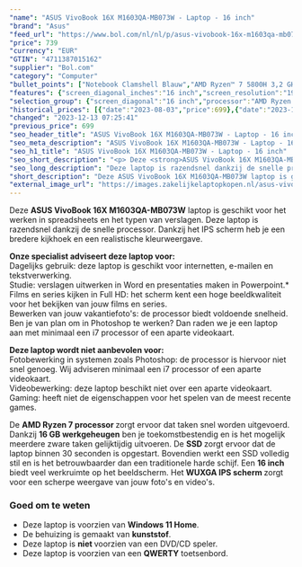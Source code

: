 ```yaml
---
"name": "ASUS VivoBook 16X M1603QA-MB073W - Laptop - 16 inch"
"brand": "Asus"
"feed_url": "https://www.bol.com/nl/nl/p/asus-vivobook-16x-m1603qa-mb073w-amd-ryzen-7-3-2-ghz-40-6-cm-1920-x-1200-pixels-16-gb-512-gb/9300000139620036"
"price": 739
"currency": "EUR"
"GTIN": "4711387015162"
"supplier": "Bol.com"
"category": "Computer"
"bullet_points": ["Notebook Clamshell Blauw","AMD Ryzen™ 7 5800H 3,2 GHz","40,6 cm (16\") WUXGA 1920 x 1200 Pixels IPS LED backlight 16:9","16 GB DDR4-SDRAM 1 x 16 GB","512 GB SSD","AMD Radeon Graphics","Wi-Fi 6 (802.11ax) Bluetooth 5.0","Lithium-Ion (Li-Ion) 50 Wh 90 W","Windows 11 Home 64-bit"]
"features": {"screen_diagonal_inches":"16 inch","screen_resolution":"1920 x 1200 Pixels","processor_family":"AMD Ryzen™ 7","memory_size":"16 GB","memory_type":"DDR4-SDRAM","total_storage_space":"512 GB","operating_system":"Windows 11 Home","battery_capacity":"50 Wh","width":"358,4 mm","depth":"247,7 mm","height":"19,9 mm","weight":"1,88 kg","graphics":"WUXGA","graphics_card":"AMD Radeon Graphics"}
"selection_group": {"screen_diagonal":"16 inch","processor":"AMD Ryzen 7","changed_price_past_3_days":true,"product_family":"VivoBook"}
"historical_prices": [{"date":"2023-08-03","price":699},{"date":"2023-12-13","price":739}]
"changed": "2023-12-13 07:25:41"
"previous_price": 699
"seo_header_title": "ASUS VivoBook 16X M1603QA-MB073W - Laptop - 16 inch"
"seo_meta_description": "ASUS VivoBook 16X M1603QA-MB073W - Laptop - 16 inch"
"seo_h1_title": "ASUS VivoBook 16X M1603QA-MB073W - Laptop - 16 inch"
"seo_short_description": "<p> Deze <strong>ASUS VivoBook 16X M1603QA-MB073W</strong> laptop is geschikt voor het werken in spreadsheets en het typen van verslagen."
"seo_long_description": "Deze laptop is razendsnel dankzij de snelle processor. Dankzij het IPS scherm heb je een bredere kijkhoek en een realistische kleurweergave. </p> <p> <strong>Onze specialist adviseert deze laptop voor:</strong><br />Dagelijks gebruik: deze laptop is geschikt voor internetten, e-mailen en tekstverwerking. <br />Studie: verslagen uitwerken in Word en presentaties maken in Powerpoint. *<br />Films en series kijken in Full HD: het scherm kent een hoge beeldkwaliteit voor het bekijken van jouw films en series. <br />Bewerken van jouw vakantiefoto's: de processor biedt voldoende snelheid. Ben je van plan om in Photoshop te werken? Dan raden we je een laptop aan met minimaal een i7 processor of een aparte videokaart. </p> <p> <strong>Deze laptop wordt niet aanbevolen voor:</strong><br />Fotobewerking in systemen zoals Photoshop: de processor is hiervoor niet snel genoeg. Wij adviseren minimaal een i7 processor of een aparte videokaart. <br />Videobewerking: deze laptop beschikt niet over een aparte videokaart. <br />Gaming: heeft niet de eigenschappen voor het spelen van de meest recente games. </p> <p> De <strong>AMD Ryzen 7 processor </strong>zorgt ervoor dat taken snel worden uitgevoerd. Dankzij <strong>16 GB werkgeheugen</strong> ben je toekomstbestendig en is het mogelijk meerdere zware taken gelijktijdig uitvoeren. De <strong>SSD </strong>zorgt ervoor dat de laptop binnen 30 seconden is opgestart. Bovendien werkt een SSD volledig stil en is het betrouwbaarder dan een traditionele harde schijf. Een <strong>16 inch</strong> biedt veel werkruimte op het beeldscherm. Het <strong>WUXGA IPS scherm </strong>zorgt voor een scherpe weergave van jouw foto's en video's. </p> <p>  </p> <h3>Goed om te weten</h3> <p>  </p> <ul> <li>Deze laptop is voorzien van <strong>Windows 11 Home</strong>. </li> <li>De behuizing is gemaakt van <strong>kunststof</strong>. </li> <li>Deze laptop is <strong>niet </strong>voorzien van een DVD/CD speler. </li> <li>Deze laptop is voorzien van een <strong>QWERTY</strong> toetsenbord. </li> </ul>"
"short_description": "Deze ASUS VivoBook 16X M1603QA-MB073W laptop is geschikt voor het werken in spreadsheets en het typen van verslagen. Deze laptop is razendsnel dankzij de snelle processor. Dankzij het IPS scherm heb je een bredere kijkhoek en een realistische kleurweergave. Onze specialist adviseert deze laptop voor: Dagelijks gebruik: deze laptop is geschikt voor internetten, e-mailen en tekstverwerking. Studie: verslagen uitwerken in Word en presentaties maken in Powerpoint.* Films en series kijken in Full HD: het scherm kent een hoge beeldkwaliteit voor het bekijken van jouw films en series. Bewerken van jouw vakantiefoto's: de processor biedt voldoende snelheid. Ben je van plan om in Photoshop te werken? Dan raden we je een laptop aan met minimaal een i7 processor of een aparte videokaart. Deze laptop wordt niet aanbevolen voor: Fotobewerking in systemen zoals Photoshop: de processor is hiervoor niet snel genoeg. Wij adviseren minimaal een i7 processor of een aparte videokaart. Videobewerking: deze laptop beschikt niet over een aparte videokaart. Gaming: heeft niet de eigenschappen voor het spelen van de meest recente games. De AMD Ryzen 7 processor zorgt ervoor dat taken snel worden uitgevoerd. Dankzij 16 GB werkgeheugen ben je toekomstbestendig en is het mogelijk meerdere zware taken gelijktijdig uitvoeren. De SSD zorgt ervoor dat de laptop binnen 30 seconden is opgestart. Bovendien werkt een SSD volledig stil en is het betrouwbaarder dan een traditionele harde schijf. Een 16 inch biedt veel werkruimte op het beeldscherm. Het WUXGA IPS scherm zorgt voor een scherpe weergave van jouw foto's en video's. Goed om te weten Deze laptop is voorzien van Windows 11 Home. De behuizing is gemaakt van kunststof. Deze laptop is niet voorzien van een DVD/CD speler. Deze laptop is voorzien van een QWERTY toetsenbord."
"external_image_url": "https://images.zakelijkelaptopkopen.nl/asus-vivobook-16x-m1603qa-mb073w-amd-ryzen-7-3-2-ghz-40-6-cm-1920-x-1200-pixels-16-gb-512-gb.webp"
---
```


<p> Deze <strong>ASUS VivoBook 16X M1603QA-MB073W</strong> laptop is geschikt voor het werken in spreadsheets en het typen van verslagen. Deze laptop is razendsnel dankzij de snelle processor. Dankzij het IPS scherm heb je een bredere kijkhoek en een realistische kleurweergave. </p> <p> <strong>Onze specialist adviseert deze laptop voor:</strong><br />Dagelijks gebruik: deze laptop is geschikt voor internetten, e-mailen en tekstverwerking. <br />Studie: verslagen uitwerken in Word en presentaties maken in Powerpoint.*<br />Films en series kijken in Full HD: het scherm kent een hoge beeldkwaliteit voor het bekijken van jouw films en series.<br />Bewerken van jouw vakantiefoto's: de processor biedt voldoende snelheid. Ben je van plan om in Photoshop te werken? Dan raden we je een laptop aan met minimaal een i7 processor of een aparte videokaart. </p> <p> <strong>Deze laptop wordt niet aanbevolen voor:</strong><br />Fotobewerking in systemen zoals Photoshop: de processor is hiervoor niet snel genoeg. Wij adviseren minimaal een i7 processor of een aparte videokaart. <br />Videobewerking: deze laptop beschikt niet over een aparte videokaart. <br />Gaming: heeft niet de eigenschappen voor het spelen van de meest recente games. </p> <p> De <strong>AMD Ryzen 7 processor </strong>zorgt ervoor dat taken snel worden uitgevoerd. Dankzij <strong>16 GB werkgeheugen</strong> ben je toekomstbestendig en is het mogelijk meerdere zware taken gelijktijdig uitvoeren. De <strong>SSD </strong>zorgt ervoor dat de laptop binnen 30 seconden is opgestart. Bovendien werkt een SSD volledig stil en is het betrouwbaarder dan een traditionele harde schijf. Een <strong>16 inch</strong> biedt veel werkruimte op het beeldscherm. Het <strong>WUXGA IPS scherm </strong>zorgt voor een scherpe weergave van jouw foto's en video's. </p> <p>   </p> <h3>Goed om te weten</h3> <p>   </p> <ul> <li>Deze laptop is voorzien van <strong>Windows 11 Home</strong>.</li> <li>De behuizing is gemaakt van <strong>kunststof</strong>.</li> <li>Deze laptop is <strong>niet </strong>voorzien van een DVD/CD speler.</li> <li>Deze laptop is voorzien van een <strong>QWERTY</strong> toetsenbord.</li> </ul>